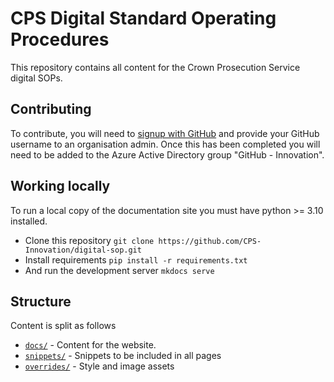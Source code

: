 # CPS Digital Standard Operating Procedures

This repository contains all content for the Crown Prosecution Service digital SOPs.

## Contributing

To contribute, you will need to [signup with GitHub](https://github.com/signup) and provide your
GitHub username to an organisation admin. Once this has been completed you will need to be added
to the Azure Active Directory group "GitHub - Innovation".

## Working locally

To run a local copy of the documentation site you must have python >= 3.10 installed.

* Clone this repository `git clone https://github.com/CPS-Innovation/digital-sop.git`
* Install requirements `pip install -r requirements.txt`
* And run the development server `mkdocs serve`

## Structure

Content is split as follows

* [`docs/`](./docs) - Content for the website.
* [`snippets/`](./snippets) - Snippets to be included in all pages
* [`overrides/`](./overrides) - Style and image assets
